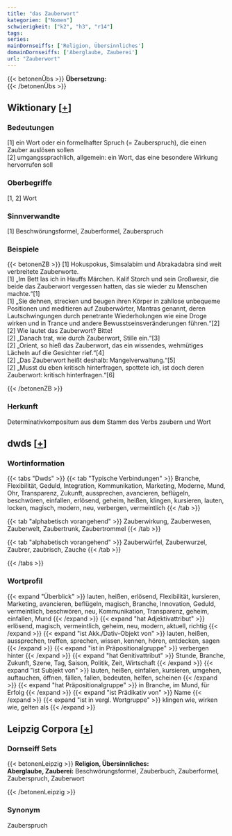 ```yaml
---
title: "das Zauberwort"
kategorien: ["Nomen"]
schwierigkeit: ["k2", "h3", "r14"]
tags:
series:
mainDornseiffs: ['Religion, Übersinnliches']
domainDornseiffs: ['Aberglaube, Zauberei']
url: "Zauberwort"
---
```


{{< betonenÜbs >}}
**Übersetzung:**  
{{< /betonenÜbs >}}

## Wiktionary [[+](https://de.wiktionary.org/wiki/Zauberwort)]

### Bedeutungen
[1] ein Wort oder ein formelhafter Spruch (= Zauberspruch), die einen Zauber auslösen sollen  
[2] umgangssprachlich, allgemein: ein Wort, das eine besondere Wirkung hervorrufen soll  

### Oberbegriffe
[1, 2] Wort  

### Sinnverwandte
[1] Beschwörungsformel, Zauberformel, Zauberspruch  

### Beispiele
{{< betonenZB >}}
[1] Hokuspokus, Simsalabim und Abrakadabra sind weit verbreitete Zauberworte.  
[1] „Im Bett las ich in Hauffs Märchen. Kalif Storch und sein Großwesir, die beide das Zauberwort vergessen hatten, das sie wieder zu Menschen machte.“[1]  
[1] „Sie dehnen, strecken und beugen ihren Körper in zahllose unbequeme Positionen und meditieren auf Zauberwörter, Mantras genannt, deren Lautschwingungen durch penetrante Wiederholungen wie eine Droge wirken und in Trance und andere Bewusstseinsveränderungen führen.“[2]  
[2] Wie lautet das Zauberwort? Bitte!  
[2] „Danach trat, wie durch Zauberwort, Stille ein.“[3]  
[2] „Orient, so hieß das Zauberwort, das ein wissendes, wehmütiges Lächeln auf die Gesichter rief.“[4]  
[2] „Das Zauberwort heißt deshalb: Mangelverwaltung.“[5]  
[2] „Musst du eben kritisch hinterfragen, spottete ich, ist doch deren Zauberwort: kritisch hinterfragen.“[6]  

{{< /betonenZB >}}
### Herkunft
Determinativkompositum aus dem Stamm des Verbs zaubern und Wort  



## dwds [[+](https://www.dwds.de/wb/Zauberwort)]

### Wortinformation
{{< tabs "Dwds" >}}
{{< tab "Typische Verbindungen" >}}
Branche, Flexibilität, Geduld, Integration, Kommunikation, Marketing, Moderne, Mund, Ohr, Transparenz, Zukunft, aussprechen, avancieren, beflügeln, beschwören, einfallen, erlösend, geheim, heißen, klingen, kursieren, lauten, locken, magisch, modern, neu, verbergen, vermeintlich
{{< /tab >}}

{{< tab "alphabetisch vorangehend" >}}
Zauberwirkung, Zauberwesen, Zauberwelt, Zaubertrunk, Zaubertrommel
{{< /tab >}}

{{< tab "alphabetisch vorangehend" >}}
Zauberwürfel, Zauberwurzel, Zaubrer, zaubrisch, Zauche
{{< /tab >}}

{{< /tabs >}}

### Wortprofil
{{< expand "Überblick" >}} lauten, heißen, erlösend, Flexibilität, kursieren, Marketing, avancieren, beflügeln, magisch, Branche, Innovation, Geduld, vermeintlich, beschwören, neu, Kommunikation, Transparenz, geheim, einfallen, Mund {{< /expand >}}
{{< expand "hat Adjektivattribut" >}} erlösend, magisch, vermeintlich, geheim, neu, modern, aktuell, richtig {{< /expand >}}
{{< expand "ist Akk./Dativ-Objekt von" >}} lauten, heißen, aussprechen, treffen, sprechen, wissen, kennen, hören, entdecken, sagen {{< /expand >}}
{{< expand "ist in Präpositionalgruppe" >}} verbergen hinter {{< /expand >}}
{{< expand "hat Genitivattribut" >}} Stunde, Branche, Zukunft, Szene, Tag, Saison, Politik, Zeit, Wirtschaft {{< /expand >}}
{{< expand "ist Subjekt von" >}} lauten, heißen, einfallen, kursieren, umgehen, auftauchen, öffnen, fällen, fallen, bedeuten, helfen, scheinen {{< /expand >}}
{{< expand "hat Präpositionalgruppe" >}} in Branche, im Mund, für Erfolg {{< /expand >}}
{{< expand "ist Prädikativ von" >}} Name {{< /expand >}}
{{< expand "ist in vergl. Wortgruppe" >}} klingen wie, wirken wie, gelten als {{< /expand >}}

## Leipzig Corpora [[+](https://corpora.uni-leipzig.de/en/res?word=Zauberwort&corpusId=deu_newscrawl-public_2018)]

### Dornseiff Sets
{{< betonenLeipzig >}}
**Religion, Übersinnliches:**  
**Aberglaube, Zauberei:** Beschwörungsformel, Zauberbuch, Zauberformel, Zauberspruch, Zauberwort  

{{< /betonenLeipzig >}}

### Synonym
Zauberspruch

